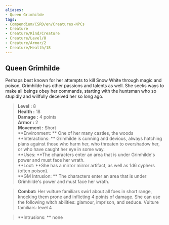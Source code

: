 ```yaml
---
aliases:
- Queen Grimhilde
tags:
- Compendium/CSRD/en/Creatures-NPCs
- Creature
- Creature/Kind/Creature
- Creature/Level/8
- Creature/Armor/2
- Creature/Health/18
---
```


  
## Queen Grimhilde  
Perhaps best known for her attempts to kill Snow White through magic and poison, Grimhilde has other passions and talents as well. She seeks ways to make all beings obey her commands, starting with the huntsman who so stupidly and willfully deceived her so long ago.  

  
> **Level :** 8  
> **Health :** 18  
> **Damage :** 4 points  
> **Armor :** 2  
> **Movement :** Short  
> **Environment: ** One of her many castles, the woods  
> **Interactions: ** Grimhilde is cunning and devious, always hatching plans against those who harm her, who threaten to overshadow her, or who have caught her eye in some way.  
> **Uses: **The characters enter an area that is under Grimhilde's power and must face her wrath.  
> **Loot: **She has a mirror mirror artifact, as well as 1d6 cyphers (often poison).  
> **GM Intrusion: ** The characters enter an area that is under Grimhilde's power and must face her wrath.  

> **Combat:** 
> Her vulture familiars swirl about all foes in short range, knocking them prone
and inflicting 4 points of damage. She can use the following witch abilities: glamour,
imprison, and seduce.
	Vulture familiars: level 4  
  

> **Intrusions: ** 
> none  
